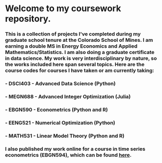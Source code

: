 # Welcome to my coursework repository. 
### This is a collection of projects I've completed during my graduate school tenure at the Colorado School of Mines. I am earning a double MS in Energy Economics and Applied Mathematics/Statistics. I am also doing a graduate certificate in data science. My work is very interdisciplinary by nature, so the works included here span several topics. Here are the course codes for courses I have taken or am currently taking:

### - DSCI403 - Advanced Data Science (Python)
### - MEGN688 - Advanced Integer Optimization (Julia)
### - EBGN590 - Econometrics (Python and R)
### - EENG521 - Numerical Optimization (Python)
### - MATH531 - Linear Model Theory (Python and R)

### I also published my work online for a course in time series econometrics (EBGN594), which can be found [here](https://jaredandreatta.github.io/TimeSeriesJupyterBook/intro.html).
